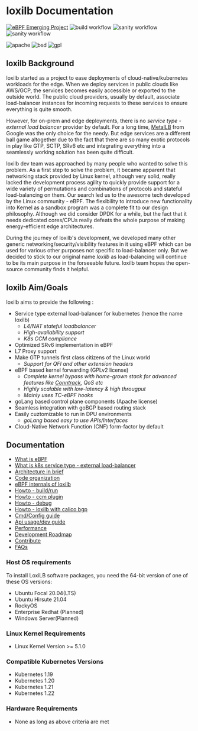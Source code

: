 # loxilb Documentation
[![eBPF Emerging Project](https://img.shields.io/badge/ebpf.io-Emerging--Project-success)](https://ebpf.io/projects#loxilb) ![build workflow](https://github.com/loxilb-io/loxilb/actions/workflows/docker-image.yml/badge.svg) ![sanity workflow](https://github.com/loxilb-io/loxilb/actions/workflows/basic-sanity.yml/badge.svg) ![sanity workflow](https://github.com/loxilb-io/loxilbdocs/actions/workflows/documentation.yml/badge.svg)    

![apache](https://img.shields.io/badge/license-Apache-blue.svg) ![bsd](https://img.shields.io/badge/license-BSD-blue.svg) ![gpl](https://img.shields.io/badge/license-GPL-blue.svg)

## loxilb Background 
loxilb started as a project to ease deployments of cloud-native/kubernetes workloads for the edge. When we deploy services in public clouds like AWS/GCP, the services becomes easily accessible or exported to the outside world. The public cloud providers, usually by default, associate load-balancer instances for incoming requests to these services to ensure everything is quite smooth. 

However, for on-prem and edge deployments, there is no *service type - external load balancer* provider by default. For a long time, [MetalLB](https://metallb.universe.tf/) from Google was the only choice for the needy. But edge services are a different ball game altogether due to the fact that there are so many exotic protocols in play like GTP, SCTP, SRv6 etc and integrating everything into a seamlessly working solution has been quite difficult.

loxilb dev team was approached by many people who wanted to solve this problem. As a first step to solve the problem, it became apparent that networking stack provided by Linux kernel, although very solid,  really lacked the development process agility to quickly provide support for a wide variety of permutations and combinations of protocols and stateful load-balancing on them. Our search led us to the awesome tech developed by the Linux community - eBPF. The flexibility to introduce new functionality into Kernel as a sandbox program was a complete fit to our design philosophy. Although we did consider DPDK for a while, but the fact that it needs dedicated cores/CPUs really defeats the whole purpose of making energy-efficient edge architectures.

During the journey of loxilb's development, we developed many other generic networking/security/visibility features in it using eBPF which can be used for various other purposes not specific to load-balancer only. But we decided to stick to our original name *loxilb* as load-balancing will continue to be its main purpose in the forseeable future. loxilb team hopes the open-source community finds it helpful.

## loxilb Aim/Goals

loxilb aims to provide the following :

-  Service type external load-balancer for kubernetes (hence the name loxilb)
    - *L4/NAT stateful loadbalancer*
    - *High-availability support*
    - *K8s CCM compliance*
-  Optimized SRv6 implementation in eBPF
-  L7 Proxy support
-  Make GTP tunnels first class citizens of the Linux world 
    - *Support for QFI and other extension headers*  
-  eBPF based kernel forwarding (GPLv2 license)
    - *Complete kernel bypass with home-grown stack for advanced features like [Conntrack](https://thermalcircle.de/doku.php?id=blog:linux:connection_tracking_1_modules_and_hooks), QoS etc*
    - *Highly scalable with low-latency & high througput*
    - *Mainly uses TC-eBPF hooks* 
-  goLang based control plane components (Apache license)
-  Seamless integration with goBGP based routing stack
-  Easily cuztomizable to run in DPU environments
    - *goLang based easy to use APIs/Interfaces*
-  Cloud-Native Network Function (CNF) form-factor by default

## Documentation

- [What is eBPF](docs/ebpf.md)
- [What is k8s service type - external load-balancer](docs/lb.md)
- [Architecture in brief](docs/arch.md)
- [Code organization](docs/code.md)
- [eBPF internals of loxilb](docs/loxilbebpf.md)
- [Howto - build/run](docs/run.md)
- [Howto - ccm plugin](docs/ccm.md)
- [Howto - debug](docs/debugging.md)
- [Howto - loxilb with calico bgp](docs/integrate_bgp_eng.md)
- [Cmd/Config guide](docs/cmd.md)
- [Api usage/dev guide](docs/api.md)
- [Performance](docs/perf.md)
- [Development Roadmap](docs/roadmap.md)
- [Contribute](docs/contribute.md)
- [FAQs](docs/faq.md)

### Host OS requirements
To install LoxiLB software packages, you need the 64-bit version of one of these OS versions:
* Ubuntu Focal 20.04(LTS)
* Ubuntu Hirsute 21.04
* RockyOS
* Enterprise Redhat (Planned)
* Windows Server(Planned)

### Linux Kernel Requirements
* Linux Kernel Version >= 5.1.0

### Compatible Kubernetes Versions
* Kubernetes 1.19
* Kubernetes 1.20
* Kubernetes 1.21
* Kubernetes 1.22

### Hardware Requirements
* None as long as above criteria are met
